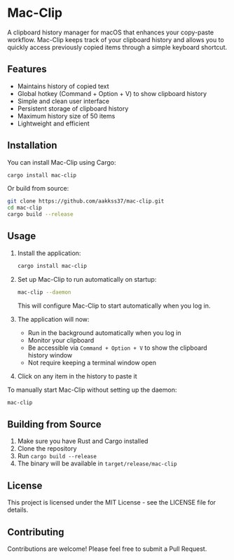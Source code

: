 # Mac-Clip

A clipboard history manager for macOS that enhances your copy-paste workflow. Mac-Clip keeps track of your clipboard history and allows you to quickly access previously copied items through a simple keyboard shortcut.

## Features

- Maintains history of copied text
- Global hotkey (Command + Option + V) to show clipboard history
- Simple and clean user interface
- Persistent storage of clipboard history
- Maximum history size of 50 items
- Lightweight and efficient

## Installation

You can install Mac-Clip using Cargo:

```bash
cargo install mac-clip
```

Or build from source:

```bash
git clone https://github.com/aakkss37/mac-clip.git
cd mac-clip
cargo build --release
```

## Usage

1. Install the application:
   ```bash
   cargo install mac-clip
   ```

2. Set up Mac-Clip to run automatically on startup:
   ```bash
   mac-clip --daemon
   ```
   This will configure Mac-Clip to start automatically when you log in.

3. The application will now:
   - Run in the background automatically when you log in
   - Monitor your clipboard
   - Be accessible via `Command + Option + V` to show the clipboard history window
   - Not require keeping a terminal window open

4. Click on any item in the history to paste it

To manually start Mac-Clip without setting up the daemon:
```bash
mac-clip
```

## Building from Source

1. Make sure you have Rust and Cargo installed
2. Clone the repository
3. Run `cargo build --release`
4. The binary will be available in `target/release/mac-clip`

## License

This project is licensed under the MIT License - see the LICENSE file for details.

## Contributing

Contributions are welcome! Please feel free to submit a Pull Request.
